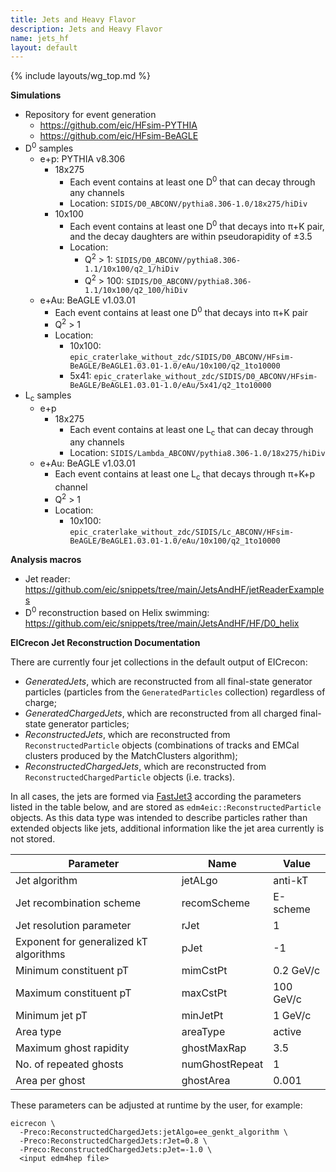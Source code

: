 ```yaml
---
title: Jets and Heavy Flavor
description: Jets and Heavy Flavor
name: jets_hf
layout: default
---
```


{% include layouts/wg_top.md %}

__Simulations__
* Repository for event generation
  * https://github.com/eic/HFsim-PYTHIA
  * https://github.com/eic/HFsim-BeAGLE 
* D<sup>0</sup> samples
  * e+p: PYTHIA v8.306
    * 18x275
      * Each event contains at least one D<sup>0</sup> that can decay through any channels
      * Location: ``` SIDIS/D0_ABCONV/pythia8.306-1.0/18x275/hiDiv  ```
    * 10x100
      * Each event contains at least one D<sup>0</sup> that decays into π+K pair, and the decay daughters are within pseudorapidity of &plusmn;3.5
      * Location:
        * Q<sup>2</sup> > 1: ``` SIDIS/D0_ABCONV/pythia8.306-1.1/10x100/q2_1/hiDiv  ```
        * Q<sup>2</sup> > 100: ``` SIDIS/D0_ABCONV/pythia8.306-1.1/10x100/q2_100/hiDiv  ```
  * e+Au: BeAGLE v1.03.01
    * Each event contains at least one D<sup>0</sup> that decays into π+K pair
    * Q<sup>2</sup> > 1
    * Location:
      * 10x100: ``` epic_craterlake_without_zdc/SIDIS/D0_ABCONV/HFsim-BeAGLE/BeAGLE1.03.01-1.0/eAu/10x100/q2_1to10000 ``` 
      * 5x41: ``` epic_craterlake_without_zdc/SIDIS/D0_ABCONV/HFsim-BeAGLE/BeAGLE1.03.01-1.0/eAu/5x41/q2_1to10000 ``` 
* L<sub>c</sub> samples
  * e+p
    * 18x275
      * Each event contains at least one L<sub>c</sub> that can decay through any channels
      * Location: ``` SIDIS/Lambda_ABCONV/pythia8.306-1.0/18x275/hiDiv  ```
  * e+Au: BeAGLE v1.03.01
    * Each event contains at least one L<sub>c</sub> that decays through π+K+p channel
    * Q<sup>2</sup> > 1
    * Location:
      * 10x100: ``` epic_craterlake_without_zdc/SIDIS/Lc_ABCONV/HFsim-BeAGLE/BeAGLE1.03.01-1.0/eAu/10x100/q2_1to10000 ```
          
__Analysis macros__
* Jet reader: https://github.com/eic/snippets/tree/main/JetsAndHF/jetReaderExamples
* D<sup>0</sup> reconstruction based on Helix swimming: https://github.com/eic/snippets/tree/main/JetsAndHF/HF/D0_helix


__EICrecon Jet Reconstruction Documentation__

There are currently four jet collections in the default output of EICrecon:
* _GeneratedJets_, which are reconstructed from all final-state generator particles (particles from the ```GeneratedParticles``` collection) regardless of charge;
* _GeneratedChargedJets_, which are reconstructed from all charged final-state generator particles;
* _ReconstructedJets_, which are reconstructed from ```ReconstructedParticle``` objects (combinations of tracks and EMCal clusters produced by the MatchClusters algorithm);
* _ReconstructedChargedJets_, which are reconstructed from ```ReconstructedChargedParticle``` objects (i.e. tracks).

In all cases, the jets are formed via [FastJet3](https://fastjet.fr) according the parameters listed in the table below, and are stored as ```edm4eic::ReconstructedParticle``` objects. As this data type was intended to describe particles rather than extended objects like jets, additional information like the jet area currently is not stored.

| Parameter | Name | Value |
| --- | --- | --- |
| Jet algorithm | jetALgo | anti-kT |
| Jet recombination scheme | recomScheme | E-scheme |
| Jet resolution parameter | rJet | 1 |
| Exponent for generalized kT algorithms | pJet | -1 |
| Minimum constituent pT | mimCstPt | 0.2 GeV/c |
| Maximum constituent pT | maxCstPt | 100 GeV/c |
| Minimum jet pT | minJetPt | 1 GeV/c |
| Area type | areaType | active |
| Maximum ghost rapidity | ghostMaxRap | 3.5 |
| No. of repeated ghosts | numGhostRepeat | 1 |
| Area per ghost | ghostArea | 0.001 |

These parameters can be adjusted at runtime by the user, for example:
```
eicrecon \
  -Preco:ReconstructedChargedJets:jetAlgo=ee_genkt_algorithm \
  -Preco:ReconstructedChargedJets:rJet=0.8 \
  -Preco:ReconstructedChargedJets:pJet=-1.0 \
  <input edm4hep file>
```
